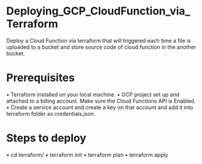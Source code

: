 # Deploying_GCP_CloudFunction_via_Terraform
Deploy a Cloud Function via terraform that will triggered each time a file is uploaded to a bucket and store source code of cloud function in the another bucket.

# Prerequisites
• Terraform installed on your local machine.
• GCP project set up and attached to a billing account. Make sure the Cloud Functions API is Enabled.
• Create a service account and create a key on that account and add it into terraform folder as credentials.json.

# Steps to deploy
• cd terraform/
• terraform init
• terraform plan
• terraform apply
